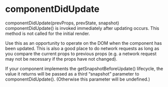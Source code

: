 # componentDidUpdate
componentDidUpdate(prevProps, prevState, snapshot)
componentDidUpdate() is invoked immediately after updating occurs. This method is not called for the initial render.

Use this as an opportunity to operate on the DOM when the component has been updated. This is also a good place to do network requests as long as you compare the current props to previous props (e.g. a network request may not be necessary if the props have not changed).

If your component implements the getSnapshotBeforeUpdate() lifecycle, the value it returns will be passed as a third “snapshot” parameter to componentDidUpdate(). (Otherwise this parameter will be undefined.)